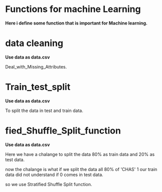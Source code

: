 # Functions for machine Learning
**Here i define some function that is important for Machine learning.**

# data cleaning

**Use data as data.csv**


Deal_with_Missing_Attributes.


# Train_test_split


**Use data as data.csv**


To split the data in test and train data.

# fied_Shuffle_Split_function 

**Use data as data.csv**


Here we have a chalange to split the data 80% as train data and 20% as test data.

now the chalange is what if we split the data all 80% of 'CHAS' 1 our train data did not understand if 0 comes in test data.

so we use Stratified Shuffle Split function.

